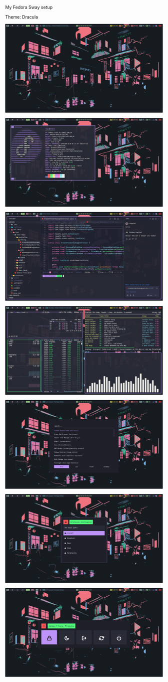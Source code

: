 My Fedora Sway setup

Theme: Dracula

![alt text](Pictures/fedora-screenshots/2025-03-08T19:23:19,714985474+08:00.png)

![alt text](Pictures/fedora-screenshots/2025-03-08T19:42:04,517503045+08:00.png)

![alt text](Pictures/fedora-screenshots/2025-03-08T19:25:45,972638837+08:00.png)

![alt text](Pictures/fedora-screenshots/2025-03-08T19:51:05,379789680+08:00.png)

![alt text](Pictures/fedora-screenshots/2025-03-08T19:29:01,108029155+08:00.png)

![alt text](Pictures/fedora-screenshots/2025-03-08T19:29:13,905998620+08:00.png)

![alt text](Pictures/fedora-screenshots/2025-03-08T19:29:55,750372607+08:00.png)
